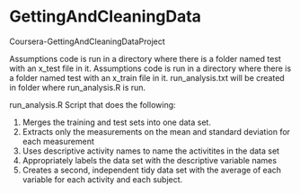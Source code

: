 GettingAndCleaningData
======================

Coursera-GettingAndCleaningDataProject

Assumptions code is run in a directory where there is a folder named test with an x_test file in it.
Assumptions code is run in a directory where there is a folder named test with an x_train file in it.
run_analysis.txt will be created in folder where run_analysis.R is run.

run_analysis.R Script that does the following:
  1. Merges the training and test sets into one data set.
  2. Extracts only the measurements on the mean and standard deviation for each measurement
  3. Uses descriptive activity names to name the activitites in the data set
  4. Appropriately labels the data set with the descriptive variable names
  5. Creates a second, independent tidy data set with the average of each variable for each activity and each subject.
